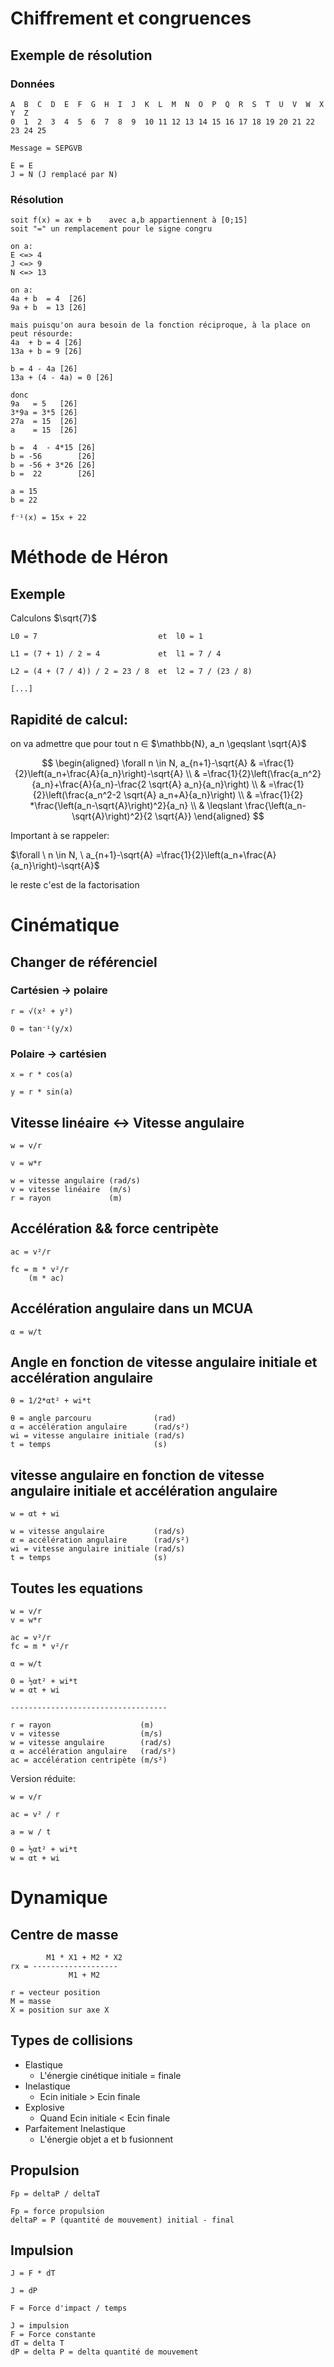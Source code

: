 # Chiffrement et congruences

## Exemple de résolution

### Données
```
A  B  C  D  E  F  G  H  I  J  K  L  M  N  O  P  Q  R  S  T  U  V  W  X  Y  Z
0  1  2  3  4  5  6  7  8  9  10 11 12 13 14 15 16 17 18 19 20 21 22 23 24 25
```
```
Message = SEPGVB

E = E
J = N (J remplacé par N)
```
### Résolution
```
soit f(x) = ax + b    avec a,b appartiennent à [0;15]
soit "=" un remplacement pour le signe congru

on a:
E <=> 4
J <=> 9
N <=> 13

on a:
4a + b  = 4  [26]
9a + b  = 13 [26]

mais puisqu'on aura besoin de la fonction réciproque, à la place on peut résourde:
4a  + b = 4 [26]
13a + b = 9 [26]

b = 4 - 4a [26]
13a + (4 - 4a) = 0 [26]

donc
9a   = 5   [26]
3*9a = 3*5 [26]
27a  = 15  [26]
a    = 15  [26]

b =  4  - 4*15 [26]
b = -56        [26]
b = -56 + 3*26 [26]
b =  22        [26]

a = 15
b = 22

f⁻¹(x) = 15x + 22

```

# Méthode de Héron

## Exemple

Calculons $\sqrt{7}$

```
L0 = 7                           et  l0 = 1

L1 = (7 + 1) / 2 = 4             et  l1 = 7 / 4

L2 = (4 + (7 / 4)) / 2 = 23 / 8  et  l2 = 7 / (23 / 8)

[...]
```


## Rapidité de calcul:

on va admettre que pour tout n $\in$ $\mathbb{N}, a_n \geqslant \sqrt{A}$


$$
\begin{aligned}
\forall n \in N, a_{n+1}-\sqrt{A} & =\frac{1}{2}\left(a_n+\frac{A}{a_n}\right)-\sqrt{A} \\
& =\frac{1}{2}\left(\frac{a_n^2}{a_n}+\frac{A}{a_n}-\frac{2 \sqrt{A} a_n}{a_n}\right) \\
& =\frac{1}{2}\left(\frac{a_n^2-2 \sqrt{A} a_n+A}{a_n}\right) \\
& =\frac{1}{2} *\frac{\left(a_n-\sqrt{A}\right)^2}{a_n} \\
& \leqslant \frac{\left(a_n-\sqrt{A}\right)^2}{2 \sqrt{A}}
\end{aligned}
$$

Important à se rappeler:

$\forall \  n \in N, \ a_{n+1}-\sqrt{A} =\frac{1}{2}\left(a_n+\frac{A}{a_n}\right)-\sqrt{A}$

le reste c'est de la factorisation

# Cinématique

## Changer de référenciel

### Cartésien -> polaire
```
r = √(x² + y²)

0 = tan⁻¹(y/x)
```
### Polaire -> cartésien
```
x = r * cos(a)

y = r * sin(a)
```

## Vitesse linéaire <\-\> Vitesse angulaire
```
w = v/r

v = w*r

w = vitesse angulaire (rad/s)
v = vitesse linéaire  (m/s)
r = rayon             (m)
```


## Accélération && force centripète
```
ac = v²/r

fc = m * v²/r
    (m * ac)
```
## Accélération angulaire dans un MCUA
```
α = w/t
```
## Angle en fonction de vitesse angulaire initiale et accélération angulaire

```
θ = 1/2*αt² + wi*t

θ = angle parcouru              (rad)
α = accélération angulaire      (rad/s²)
wi = vitesse angulaire initiale (rad/s)
t = temps                       (s)
```

## vitesse angulaire en fonction de vitesse angulaire initiale et accélération angulaire

```
w = αt + wi

w = vitesse angulaire           (rad/s)
α = accélération angulaire      (rad/s²)
wi = vitesse angulaire initiale (rad/s)
t = temps                       (s)
```

## Toutes les equations

```
w = v/r
v = w*r

ac = v²/r
fc = m * v²/r

α = w/t

0 = ½αt² + wi*t
w = αt + wi

-----------------------------------

r = rayon                    (m)
v = vitesse                  (m/s)
w = vitesse angulaire        (rad/s)
α = accélération angulaire   (rad/s²)
ac = accélération centripète (m/s²)
```
Version réduite:
```
w = v/r

ac = v² / r

a = w / t

0 = ½αt² + wi*t
w = αt + wi
```

# Dynamique

## Centre de masse

```
        M1 * X1 + M2 * X2
rx = -------------------
             M1 + M2

r = vecteur position
M = masse
X = position sur axe X
```

## Types de collisions

- Elastique
  - L'énergie cinétique initiale = finale
- Inelastique
  - Ecin initiale > Ecin finale
- Explosive
  - Quand Ecin initiale < Ecin finale
- Parfaitement Inelastique
  - L'énergie objet a et b fusionnent

## Propulsion

```
Fp = deltaP / deltaT

Fp = force propulsion
deltaP = P (quantité de mouvement) initial - final
```

## Impulsion

```
J = F * dT

J = dP

F = Force d'impact / temps

J = impulsion
F = Force constante
dT = delta T
dP = delta P = delta quantité de mouvement
```


